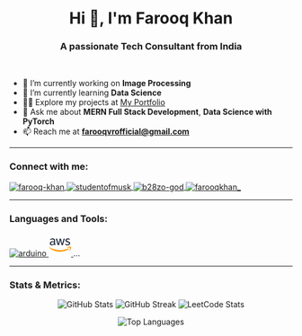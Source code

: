 <h1 align="center">Hi 👋, I'm Farooq Khan</h1>
<h3 align="center">A passionate Tech Consultant from India</h3>

<p align="left"> 
  <a href="https://twitter.com/" target="blank">
    <img src="https://img.shields.io/twitter/follow/?logo=twitter&style=for-the-badge" alt="" />
  </a> 
</p>

- 🔭 I’m currently working on **Image Processing**  
- 🌱 I’m currently learning **Data Science**  
- 👨‍💻 Explore my projects at [My Portfolio](https://studentofmusk.github.io/farooqkhan.io/)  
- 💬 Ask me about **MERN Full Stack Development**, **Data Science with PyTorch**  
- 📫 Reach me at **farooqvrofficial@gmail.com**

---

<h3 align="left">Connect with me:</h3>
<p align="left">
  <a href="https://linkedin.com/in/farooq-khan" target="blank">
    <img align="center" src="https://raw.githubusercontent.com/rahuldkjain/github-profile-readme-generator/master/src/images/icons/Social/linked-in-alt.svg" alt="farooq-khan" height="30" width="40" />
  </a>
  <a href="https://instagram.com/studentofmusk" target="blank">
    <img align="center" src="https://raw.githubusercontent.com/rahuldkjain/github-profile-readme-generator/master/src/images/icons/Social/instagram.svg" alt="studentofmusk" height="30" width="40" />
  </a>
  <a href="https://www.youtube.com/c/b28zo-god" target="blank">
    <img align="center" src="https://raw.githubusercontent.com/rahuldkjain/github-profile-readme-generator/master/src/images/icons/Social/youtube.svg" alt="b28zo-god" height="30" width="40" />
  </a>
  <a href="https://www.leetcode.com/farooqkhan_" target="blank">
    <img align="center" src="https://raw.githubusercontent.com/rahuldkjain/github-profile-readme-generator/master/src/images/icons/Social/leet-code.svg" alt="farooqkhan_" height="30" width="40" />
  </a>
</p>

---

<h3 align="left">Languages and Tools:</h3>
<p align="left">
  <a href="https://www.arduino.cc/" target="_blank" rel="noreferrer">
    <img src="https://cdn.worldvectorlogo.com/logos/arduino-1.svg" alt="arduino" width="40" height="40" />
  </a>
  <a href="https://aws.amazon.com" target="_blank" rel="noreferrer">
    <img src="https://raw.githubusercontent.com/devicons/devicon/master/icons/amazonwebservices/amazonwebservices-original-wordmark.svg" alt="aws" width="40" height="40" />
  </a>
  ...
  <!-- Add additional tools or languages if needed -->
</p>

---

<h3 align="left">Stats & Metrics:</h3>
<p align="center">
  <img src="https://github-readme-stats.vercel.app/api?username=studentofmusk&show_icons=true&locale=en" alt="GitHub Stats" />
  <img src="https://github-readme-streak-stats.herokuapp.com/?user=studentofmusk&" alt="GitHub Streak" />
  <img src="https://leetcode-stats-six.vercel.app/api?username=farooqkhan_" alt="LeetCode Stats" />
</p>

<p align="center">
  <img src="https://github-readme-stats.vercel.app/api/top-langs/?username=studentofmusk&layout=compact&theme=tokyonight" alt="Top Languages" />
</p>

